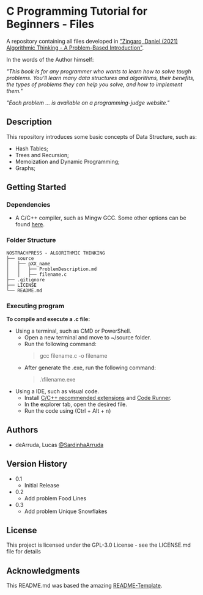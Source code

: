 # C Programming Tutorial for Beginners - Files

A repository containing all files developed in ["Zingaro, Daniel (2021) Algorithmic Thinking - A Problem-Based Introduction"](https://nostarch.com/algorithmic-thinking).

In the words of the Author himself:

*"This book is for any programmer who wants to learn how to solve tough problems. You’ll learn many data structures and algorithms, their benefits, the types of problems they can help you solve, and how to implement them."*

*"Each problem ... is available on a programming-judge website."*

## Description

This repository introduces some basic concepts of Data Structure, such as:
- Hash Tables;
- Trees and Recursion;
- Memoization and Dynamic Programming;
- Graphs;

## Getting Started

### Dependencies

* A C/C++ compiler, such as Mingw GCC. Some other options can be found [here](https://en.wikipedia.org/wiki/List_of_compilers#C_compilers).

### Folder Structure
````
NOSTRACHPRESS - ALGORITHMIC THINKING
├── source
│   ├── pXX_name
│   │   ├── ProblemDescription.md
│   │   ├── filename.c
├── .gitignore
├── LICENSE
└── README.md
````

### Executing program

<b>To compile and execute a .c file: </b>
- Using a terminal, such as CMD or PowerShell.
    * Open a new terminal and move to ~/source folder.
    * Run the following command:
        > gcc filename.c -o filename
    * After generate the .exe, run the following command:
        > .\filename.exe
- Using a IDE, such as visual code.
    * Install [C/C++ recommended extensions](https://marketplace.visualstudio.com/items?itemName=ms-vscode.cpptools-extension-pack) and [Code Runner](https://marketplace.visualstudio.com/items?itemName=formulahendry.code-runner).
    * In the explorer tab, open the desired file.
    * Run the code using (Ctrl + Alt + n)

## Authors

 - deArruda, Lucas [@SardinhaArruda](https://twitter.com/SardinhaArruda)

## Version History

* 0.1
    * Initial Release
* 0.2
    * Add problem Food Lines
* 0.3
    * Add problem Unique Snowflakes

## License

This project is licensed under the GPL-3.0 License - see the LICENSE.md file for details

## Acknowledgments

This README.md was based the amazing [README-Template](https://gist.github.com/DomPizzie/7a5ff55ffa9081f2de27c315f5018afc).